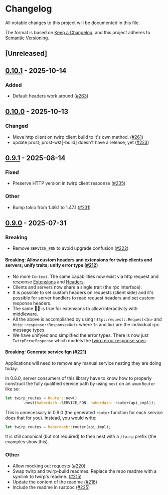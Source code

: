 # Changelog

All notable changes to this project will be documented in this file.

The format is based on [Keep a Changelog](https://keepachangelog.com/en/1.0.0/),
and this project adheres to [Semantic Versioning](https://semver.org/spec/v2.0.0.html).

## [Unreleased]

## [0.10.1](https://github.com/github/twirp-rs/compare/twirp-v0.10.0...twirp-v0.10.1) - 2025-10-14

### Added

- Default headers work around ([#263](https://github.com/github/twirp-rs/pull/263))

## [0.10.0](https://github.com/github/twirp-rs/compare/twirp-v0.9.1...twirp-v0.9.2) - 2025-10-13

### Changed

- Move http client on twirp client build to it's own method. ([#261](https://github.com/github/twirp-rs/pull/261))
- update prost; prost-wkt[-build] doesn't have a release, yet ([#223](https://github.com/github/twirp-rs/pull/223))

## [0.9.1](https://github.com/github/twirp-rs/compare/twirp-v0.9.0...twirp-v0.9.1) - 2025-08-14

### Fixed

- Preserve HTTP version in twirp client response ([#235](https://github.com/github/twirp-rs/pull/235))

### Other

- Bump tokio from 1.46.1 to 1.47.1 ([#231](https://github.com/github/twirp-rs/pull/231))

## [0.9.0](https://github.com/github/twirp-rs/compare/twirp-build-v0.8.0...twirp-build-v0.9.0) - 2025-07-31

### Breaking

- Remove `SERVICE_FQN` to avoid upgrade confusion ([#222](https://github.com/github/twirp-rs/pull/222))

#### Breaking: Allow custom headers and extensions for twirp clients and servers; unify traits; unify error type ([#212](https://github.com/github/twirp-rs/pull/212))

- No more `Context`. The same capabilities now exist via http request and response [Extensions](https://docs.rs/http/latest/http/struct.Extensions.html) and [Headers](https://docs.rs/http/latest/http/header/struct.HeaderMap.html).
- Clients and servers now share a single trait (the rpc interface).
- It is possible to set custom headers on requests (client side) and it's possible for server handlers to read request headers and set custom response headers.
- The same ☝🏻 is true for extensions to allow interactivity with middleware.
- All the above is accomplished by using `http::request::Request<In>` and `http::response::Response<Out>` where `In` and `Out` are the individual rpc message types.
- We have unifyied and simplified the error types. There is now just `TwirpErrorResponse` which models the [twirp error response spec](https://twitchtv.github.io/twirp/docs/spec_v7.html#error-codes).


#### Breaking: Generate service fqn ([#221](https://github.com/github/twirp-rs/pull/221))

Applications will need to remove any manual service nesting they are doing today.

In 0.8.0, server consumers of this library have to know how to properly construct the fully qualified service path by using `nest` on an `axum` `Router` like so:

```rust
let twirp_routes = Router::new()
        .nest(haberdash::SERVICE_FQN, haberdash::router(api_impl));
```

This is unnecessary in 0.9.0 (the generated `router` function for each service does that for you). Instead, you would write:

``` rust
let twirp_routes = haberdash::router(api_impl);
```

It is still canonical (but not required) to then nest with a `/twirp` prefix (the examples show this).

### Other

- Allow mocking out requests ([#220](https://github.com/github/twirp-rs/pull/220))
- Swap twirp and twirp-build readmes. Replace the repo readme with a symlink to twirp's readme. ([#215](https://github.com/github/twirp-rs/pull/215))
- Update the content of the readme ([#216](https://github.com/github/twirp-rs/pull/216))
- Include the readme in rustdoc ([#225](https://github.com/github/twirp-rs/pull/225))
